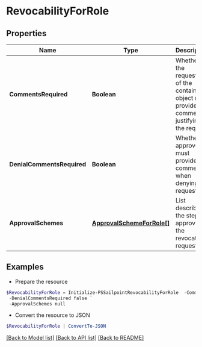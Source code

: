 # RevocabilityForRole
## Properties

Name | Type | Description | Notes
------------ | ------------- | ------------- | -------------
**CommentsRequired** | **Boolean** | Whether the requester of the containing object must provide comments justifying the request | [optional] [default to $false]
**DenialCommentsRequired** | **Boolean** | Whether an approver must provide comments when denying the request | [optional] [default to $false]
**ApprovalSchemes** | [**ApprovalSchemeForRole[]**](ApprovalSchemeForRole.md) | List describing the steps in approving the revocation request | [optional] 

## Examples

- Prepare the resource
```powershell
$RevocabilityForRole = Initialize-PSSailpointRevocabilityForRole  -CommentsRequired false `
 -DenialCommentsRequired false `
 -ApprovalSchemes null
```

- Convert the resource to JSON
```powershell
$RevocabilityForRole | ConvertTo-JSON
```

[[Back to Model list]](../README.md#documentation-for-models) [[Back to API list]](../README.md#documentation-for-api-endpoints) [[Back to README]](../README.md)

